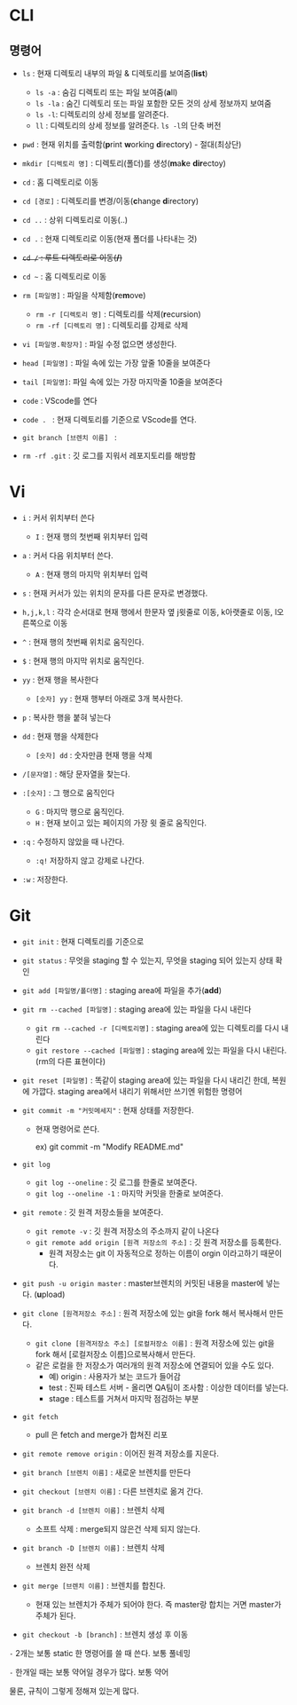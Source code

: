 # CLI

## 명령어

- `ls` : 현재 디렉토리 내부의 파일 & 디렉토리를 보여줌(**list**)
  - `ls -a` : 숨김 디렉토리 또는 파일 보여줌(**a**ll)
  - `ls -la` : 숨긴 디렉토리 또는 파일 포함한 모든 것의 상세 정보까지 보여줌
  - `ls -l`: 디렉토리의 상세 정보를 알려준다.
  - `ll` : 디렉토리의 상세 정보를 알려준다. `ls -l`의 단축 버전
  
- `pwd` : 현재 위치를 출력함(**p**rint **w**orking **d**irectory) - 절대(최상단)

- `mkdir [디렉토리 명]` : 디렉토리(폴더)를 생성(**m**a**k**e **dir**ectoy)

- `cd` : 홈 디렉토리로 이동

- `cd [경로]` : 디렉토리를 변경/이동(**c**hange **d**irectory)

- `cd ..` : 상위 디렉토리로 이동(..)

- `cd .` : 현재 디렉토리로 이동(현재 폴더를 나타내는 것)

- ~~`cd /` : 루트 디렉토리로 이동(**/**)~~

  [^루트 디렉토리]: 리눅스 시스템 상에서의 루트 디렉토리, c:\가 아니다

- `cd ~` : 홈 디렉토리로 이동

- `rm [파일명]` : 파일을 삭제함(**r**e**m**ove)

  - `rm -r [디렉토리 명]` :  디렉토리를 삭제(**r**ecursion)
  - `rm -rf [디렉토리 명]` : 디렉토리를 강제로 삭제

- `vi [파일명.확장자]` : 파일 수정 없으면 생성한다.

- `head [파일명]` : 파일 속에 있는 가장 앞줄 10줄을 보여준다
- `tail [파일명]`:  파일 속에 있는 가장 마지막줄 10줄을 보여준다



- `code` : VScode를 연다 
- `code . ` : 현재 디렉토리를 기준으로 VScode를 연다.
- `git branch [브렌치 이름] ` : 
- `rm -rf .git` : 깃 로그를 지워서 레포지토리를 해방함



# Vi

- `i` : 커서 위치부터 쓴다
  - `I` : 현재 행의 첫번째 위치부터 입력
- `a` : 커서 다음 위치부터 쓴다.
  - `A` : 현재 행의 마지막 위치부터 입력
- `s` : 현재 커서가 있는 위치의 문자를 다른 문자로 변경했다.
- `h,j,k,l` : 각각 순서대로 현재 행에서 한문자 옆 j윗줄로 이동, k아랫줄로 이동, l오른쪽으로 이동
- `^` : 현재 행의 첫번째 위치로 움직인다.
- `$` : 현재 행의 마지막 위치로 움직인다.

- `yy` : 현재 행을 복사한다

  - `[숫자] yy` : 현재 행부터 아래로 3개 복사한다.

- `p` : 복사한 행을 붙혀 넣는다

- `dd` : 현재 행을 삭제한다

  - `[숫자] dd` : 숫자만큼 현재 행을 삭제

- `/[문자열]` : 해당 문자열을 찾는다.

- `:[숫자]` : 그 행으로 움직인다

  - `G` : 마지막 행으로 움직인다.
  - `H` : 현재 보이고 있는 페이지의 가장 윗 줄로 움직인다.

- `:q` : 수정하지 않았을 때 나간다.

  - `:q!` 저장하지 않고 강제로 나간다.

- `:w`  : 저장한다.

  

# Git

- `git init` : 현재 디렉토리를 기준으로

- `git status` : 무엇을 staging 할 수 있는지, 무엇을 staging 되어 있는지 상태 확인

- `git add [파일명/폴더명]` :  staging area에 파일을 추가(**add**)

- `git rm --cached [파일명]` : staging area에 있는 파일을 다시 내린다
  - `git rm --cached -r [디렉토리명]` : staging area에 있는 디렉토리를 다시 내린다
  - `git restore --cached [파일명]` : staging area에 있는 파일을 다시 내린다.(rm의 다른 표현이다)
  
- `git reset [파일명]` : 똑같이 staging area에 있는 파일을 다시 내리긴 한데, 복원에 가깝다. staging area에서 내리기 위해서만 쓰기엔 위험한 명령어

- `git commit -m "커밋메세지"` : 현재 상태를 저장한다.

  - 현재 명령어로 쓴다.

    ex) git commit -m "Modify README.md"

- `git log`

  - `git log --oneline` : 깃 로그를 한줄로 보여준다.
  - `git log --oneline -1` : 마지막 커밋을 한줄로 보여준다.

- `git remote` : 깃 원격 저장소들을 보여준다.

  - `git remote -v` : 깃 원격 저장소의 주소까지 같이 나온다
  - `git remote add origin [원격 저장소의 주소]` : 깃 원격 저장소를 등록한다.
    - 원격 저장소는 git 이 자동적으로 정하는 이름이 orgin 이라고하기 때문이다.

- `git push -u origin master` : master브렌치의 커밋된 내용을 master에 넣는다. (**u**pload)

- `git clone [원격저장소 주소]` : 원격 저장소에 있는 git을 fork 해서 복사해서 만든다.

  - `git clone [원격저장소 주소] [로컬저장소 이름]` : 원격 저장소에 있는 git을 fork 해서  [로컬저장소 이름]으로복사해서 만든다.
  - 같은 로컬을 한 저장소가 여러개의 원격 저장소에 연결되어 있을 수도 있다.
    - 예) origin : 사용자가 보는 코드가 들어감
    - test : 진짜 테스트 서버 - 올리면 QA팀이 조사함 : 이상한 데이터를 넣는다.
    - stage : 테스트를 거쳐서 마지막 점검하는 부분

- `git fetch`

  - pull 은 fetch and merge가 합쳐진 리포

- `git remote remove origin` : 이어진 원격 저장소를 지운다.

- `git branch [브렌치 이름]` : 새로운 브렌치를 만든다

- `git checkout [브렌치 이름]` : 다른 브렌치로 옮겨 간다.

- `git branch -d [브렌치 이름]` : 브렌치 삭제 

  -  소프트 삭제 :  merge되지 않은건 삭제 되지 않는다.

- `git branch -D [브렌치 이름]` : 브렌치 삭제 

  - 브렌치 완전 삭제

- `git merge [브렌치 이름]` : 브렌치를 합친다.

  - 현재 있는 브렌치가 주체가 되어야 한다. 즉 master랑 합치는 거면 master가 주체가 된다.

- `git checkout -b [branch]` : 브렌치 생성 후 이동

`-`  2개는 보통 static 한 명령어를 쓸 때 쓴다. 보통 풀네밍

`-` 한개일 때는 보통 약어일 경우가 많다. 보통 약어

물론, 규칙이 그렇게 정해져 있는게 많다.



